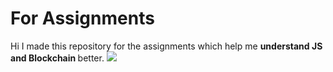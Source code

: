 # For Assignments
Hi I made this repository for the assignments which help me <b> understand JS and Blockchain 
</b>better.
<img src ="https://previews.123rf.com/images/roxanabalint/roxanabalint1511/roxanabalint151100162/47618078-assignment-grunge-rubber-stamp-on-white-background-vector-illustration.jpg"> </a>
